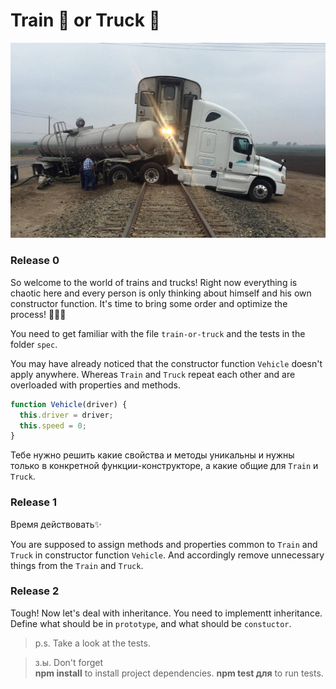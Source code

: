 # Train 🚄 or Truck 🚚

![sceenshot](readme-assets/truck.jpeg)

### Release 0

So welcome to the world of trains and trucks! Right now everything is chaotic here and every person is only thinking about himself and his own constructor function. It's time to bring some order and optimize the process! 💪👮🤘

You need to get familiar with the file `train-or-truck` and the tests in the folder `spec`.

You may have already noticed that the constructor function `Vehicle` doesn't apply anywhere. Whereas `Train` and `Truck` repeat each other and are overloaded with properties and methods.

```js
function Vehicle(driver) {
  this.driver = driver;
  this.speed = 0;
}
```

Тебе нужно решить какие свойства и методы уникальны и нужны только в конкретной функции-конструкторе, а какие общие для `Train` и `Truck`.

### Release 1

Время действовать✨

You are supposed to assign methods and properties common to `Train` and `Truck` in constructor function `Vehicle`. And accordingly remove unnecessary things from the `Train` and `Truck`.

### Release 2

Tough!
Now let's deal with inheritance. You need to implementt inheritance. Define what should be in `prototype`, and what should be `constuctor`.

> p.s. Take a look at the tests.

> з.ы. Don't forget   
> **npm install** to install project dependencies. 
> **npm test для** to run tests.

